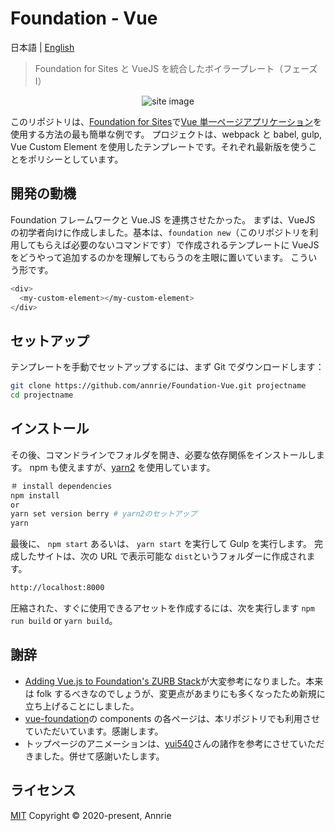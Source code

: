 # Foundation - Vue

日本語 | [English](./README.md)

> Foundation for Sites と VueJS を統合したボイラープレート（フェーズ I）

<p align="center"><img src="https://user-images.githubusercontent.com/5172584/78217125-567c8780-74f6-11ea-8f2e-7617163a9bc1.png" alt="site image"></p>

このリポジトリは、[Foundation for Sites](https://get.foundation/sites/docs/)で[Vue 単一ページアプリケーション](https://jp.vuejs.org)を使用する方法の最も簡単な例です。 プロジェクトは、webpack と babel, gulp, Vue Custom Element を使用したテンプレートです。それぞれ最新版を使うことをポリシーとしています。

## 開発の動機

Foundation フレームワークと Vue.JS を連携させたかった。
まずは、VueJS の初学者向けに作成しました。基本は、`foundation new`（このリポジトリを利用してもらえば必要のないコマンドです）で作成されるテンプレートに VueJS をどうやって追加するのかを理解してもらうのを主眼に置いています。
こういう形です。

```bash
<div>
  <my-custom-element></my-custom-element>
</div>
```

## セットアップ

テンプレートを手動でセットアップするには、まず Git でダウンロードします：

```bash {.copy}
git clone https://github.com/annrie/Foundation-Vue.git projectname
cd projectname
```

## インストール

その後、コマンドラインでフォルダを開き、必要な依存関係をインストールします。
npm も使えますが、[yarn2](https://yarnpkg.com/getting-started/install) を使用しています。

```bash
＃ install dependencies
npm install
or
yarn set version berry # yarn2のセットアップ
yarn
```

最後に、 `npm start` あるいは、 `yarn start` を実行して Gulp を実行します。 完成したサイトは、次の URL で表示可能な `dist`というフォルダーに作成されます。

```bash
http://localhost:8000
```

圧縮された、すぐに使用できるアセットを作成するには、次を実行します `npm run build` or `yarn build`。

## 謝辞

- [Adding Vue.js to Foundation's ZURB Stack](https://zendev.com/2018/04/18/adding-vue-files-to-foundation-template.html)が大変参考になりました。本来は folk するべきなのでしょうが、変更点があまりにも多くなったため新規に立ち上げることにしました。
- [vue-foundation](https://github.com/vue-foundation/vue-foundation)の components の各ページは、本リポジトリでも利用させていただいています。感謝します。
- トップページのアニメーションは、[yui540](https://twitter.com/yui540)さんの諸作を参考にさせていただきました。併せて感謝いたします。

## ライセンス

[MIT](https://github.com/annrie/Foundation-Vue/blob/master/LICENSE)
Copyright &copy; 2020-present, Annrie
